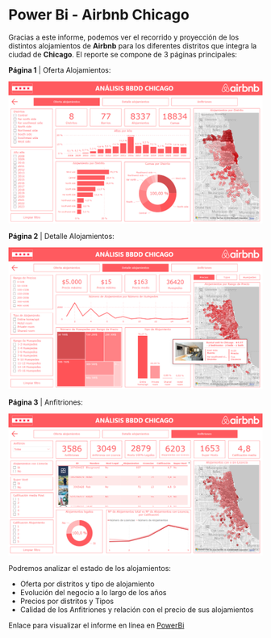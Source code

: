 # Power Bi - Airbnb Chicago

Gracias a este informe, podemos ver el recorrido y proyección de los distintos alojamientos de **Airbnb** para los diferentes distritos que integra la ciudad de **Chicago**. El reporte se compone de 3 páginas principales:

  **Página 1** | Oferta Alojamientos:

  ![pagina_1.png](https://github.com/guadano/Power_Bi_Airbnb_Chicago/blob/main/Imagenes/pagina_1.png)

  **Página 2** | Detalle Alojamientos:

  ![pagina_2.png](https://github.com/guadano/Power_Bi_Airbnb_Chicago/blob/main/Imagenes/pagina_2.png)

  **Página 3** | Anfitriones:

  ![pagina_3.png](https://github.com/guadano/Power_Bi_Airbnb_Chicago/blob/main/Imagenes/pagina_3.png)

Podremos analizar el estado de los alojamientos:

  - Oferta por distritos y tipo de alojamiento
  - Evolución del negocio a lo largo de los años
  - Precios por distritos y Tipos
  - Calidad de los Anfitriones y relación con el precio de sus alojamientos
  
Enlace para visualizar el informe en línea en [PowerBi](https://app.powerbi.com/view?r=eyJrIjoiYjIxZjA3YzYtYWMwNy00Y2I3LWI4YWItZTFhZjk0YzMwYWQxIiwidCI6ImJlYTQyMGRlLTJkNjYtNDZmYy05OTVkLTUxYzYwN2MwOGQxZSIsImMiOjl9)
